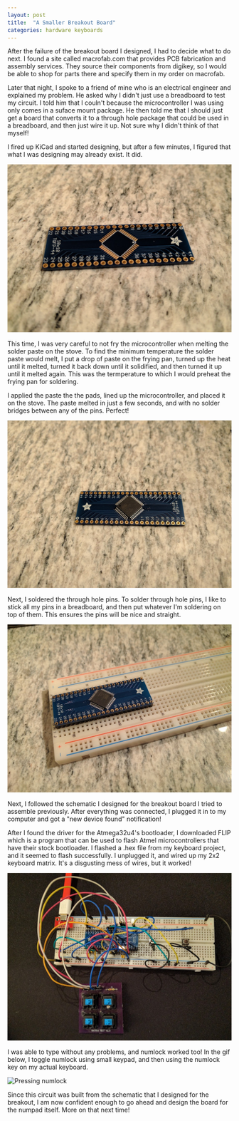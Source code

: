 ```yaml
---
layout: post
title:  "A Smaller Breakout Board"
categories: hardware keyboards
---
```


After the failure of the breakout board I designed, I had to decide what to do next. I found a site called macrofab.com that provides PCB fabrication and assembly services. They source their components from digikey, so I would be able to shop for parts there and specify them in my order on macrofab. 

Later that night, I spoke to a friend of mine who is an electrical engineer and explained my problem. He asked why I didn't just use a breadboard to test my circuit. I told him that I couln't because the microcontroller I was using only comes in a suface mount package. He then told me that I should just get a board that converts it to a through hole package that could be used in a breadboard, and then just wire it up. Not sure why I didn't think of that myself!

I fired up KiCad and started designing, but after a few minutes, I figured that what I was designing may already exist.
It did.

![Unassembled breakout](/assets/numpad_keyboard/a_smaller_breakout/atmega32u4_breakout_empty.jpg)

This time, I was very careful to not fry the microcontroller when melting the solder paste on the stove. To find the minimum temperature the solder paste would melt, I put a drop of paste on the frying pan, turned up the heat until it melted, turned it back down until it solidified, and then turned it up until it melted again. This was the termperature to which I would preheat the frying pan for soldering.

I applied the paste the the pads, lined up the microcontroller, and placed it on the stove. The paste melted in just a few seconds, and with no solder bridges between any of the pins. Perfect!

![Assembled breakout](/assets/numpad_keyboard/a_smaller_breakout/atmega32u4_breakout.jpg)

Next, I soldered the through hole pins. To solder through hole pins, I like to stick all my pins in a breadboard, and then put whatever I'm soldering on top of them. This ensures the pins will be nice and straight.

![Soldering the through hole pins using a breadboard](/assets/numpad_keyboard/a_smaller_breakout/atmega32u4_breadboard.jpg)

Next, I followed the schematic I designed for the breakout board I tried to assemble previously. After everything was connected, I plugged it in to my computer and got a "new device found" notification!

After I found the driver for the Atmega32u4's bootloader, I downloaded FLIP which is a program that can be used to flash Atmel microcontrollers that have their stock bootloader. I flashed a .hex file from my keyboard project, and it seemed to flash successfully. I unplugged it, and wired up my 2x2 keyboard matrix. It's a disgusting mess of wires, but it worked!

![Keyboard circuit](/assets/numpad_keyboard/a_smaller_breakout/atmega32u4_breakout_breadboard_keyboard.jpg)

I was able to type without any problems, and numlock worked too! In the gif below, I toggle numlock using small keypad, and then using the numlock key on my actual keyboard.

![Pressing numlock](/assets/numpad_keyboard/a_smaller_breakout/pressing_numlock.gif)

Since this circuit was built from the schematic that I designed for the breakout, I am now confident enough to go ahead and design the board for the numpad itself. More on that next time!
